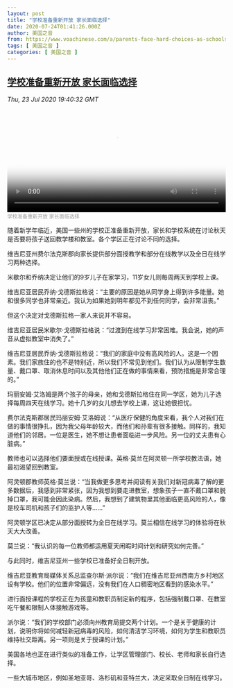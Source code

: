 ```yaml
---
layout: post
title: "学校准备重新开放 家长面临选择"
date: 2020-07-24T01:41:26.000Z
author: 美国之音
from: https://www.voachinese.com/a/parents-face-hard-choices-as-schools-prepare-to-reopen-20200723/5515035.html
tags: [ 美国之音 ]
categories: [ 美国之音 ]
---
```

<!--1595554886000-->
[学校准备重新开放 家长面临选择](https://www.voachinese.com/a/parents-face-hard-choices-as-schools-prepare-to-reopen-20200723/5515035.html)
------

<div>
<div><i>Thu, 23 Jul 2020 19:40:32 GMT</i></div><video poster="https://images.weserv.nl?url=gdb.voanews.com/fffe52c2-5ea2-4a5d-8b05-f55a27e07c7c_tv_r1_s_w900.jpg" src="https://av.voanews.com/Videoroot/Pangeavideo/2020/07/f/ff/fffe52c2-5ea2-4a5d-8b05-f55a27e07c7c_240p.mp4" style="width:100%" controls></video><div><small style="color: #999;">学校准备重新开放 家长面临选择</small></div><p>随着新学年临近，美国一些州的学校正准备重新开放，家长和学校系统在讨论秋天是否要将孩子送回教学楼和教室。各个学区正在讨论不同的选择。</p><p>维吉尼亚州费尔法克斯郡向家长提供部分面授教学和部分在线教学以及全日在线学习两种选择。</p><p>米歇尔和乔纳决定让他们的9岁儿子在家学习，11岁女儿则每周两天到学校上课。</p><p>维吉尼亚居民乔纳·戈德斯拉格说：“主要的原因是她从同学身上得到许多能量。她和很多同学也非常亲近。我认为如果她到明年都见不到任何同学，会非常沮丧。”</p><p>但这个决定对戈德斯拉格一家人来说并不容易。</p><p>维吉尼亚居民米歇尔·戈德斯拉格说：“过渡到在线学习非常困难。我会说，她的声音从虚拟教室中消失了。”</p><p>维吉尼亚居民乔纳·戈德斯拉格说：“我们的家庭中没有高风险的人。这是一个因素。我们家族住的也不是特别近，所以我们不常见到他们。我们认为从限制学生数量、戴口罩、取消休息时间以及其他他们正在做的事情来看，预防措施是非常合理的。”</p><p>玛丽安姆·艾洛姆是两个孩子的母亲，她和戈德斯拉格住在同一学区，她为儿子选择每周四天在线学习。她十几岁的女儿想去学校上课，这让她很担忧。</p><p>费尔法克斯郡居民玛丽安姆·艾洛姆说：“从医疗保健的角度来看，我个人对我们在做的事情很挣扎，因为我父母年龄较大，而他们和孙辈有很多接触。同样的，我知道他们的邻居。一位是医生，她不想让患者面临进一步风险。另一位的丈夫患有心脏病。”</p><p>教师也可以选择他们要面授或在线授课。英格·莫兰在阿灵顿一所学校教法语，她最初渴望回到教室。</p><p>阿灵顿郡教师英格·莫兰说：“当我做更多思考并阅读有关我们对新冠病毒了解的更多数据后，我感到非常紧张，因为我想到要走进教室，想象孩子一直不戴口罩和脱掉口罩，我可能会因此染病。然后，我想到了建筑物里其他面临更高风险的人，像是校车司机和孩子们的监护人等……”</p><p>阿灵顿学区已决定从部分面授转为全日在线学习。莫兰相信在线学习的体验将在秋天大大改善。</p><p>莫兰说：“我认识的每一位教师都运用夏天闲暇时间计划和研究如何完善。”</p><p>与此同时，维吉尼亚州一些学校已准备好全日制开放。</p><p>维吉尼亚教育局媒体关系总监查尔斯·派尔说：“我们在维吉尼亚州西南方乡村地区设有学校。他们的位置非常偏远，没有我们在人口稠密地区看到的感染水平。”</p><p>进行面授课程的学校正在为孩童和教职员制定新的程序，包括强制戴口罩、在教室吃午餐和限制人体接触游戏等。</p><p>派尔说：“我们的学校部门必须向州教育局提交两个计划。一个是关于健康的计划，说明你将如何减轻新冠病毒的风险，如何清洁学习环境，如何为学生和教职员维持社交距离。另一项则是关于授课的计划。”</p><p>美国各地也正在进行类似的准备工作，让学区管理部门、校长、老师和家长自行选择。</p><p>一些大城市地区，例如圣地亚哥、洛杉矶和亚特兰大，决定采取全日制在线学习。</p>
</div>
